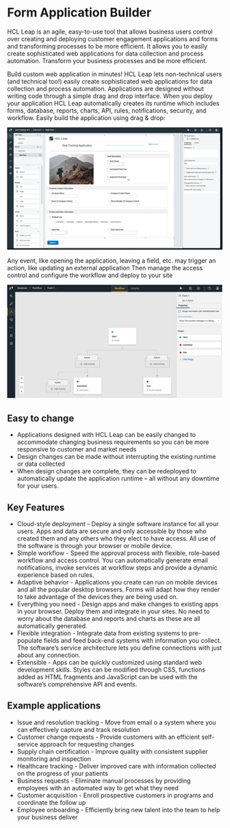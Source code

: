 # Form Application Builder

HCL Leap is an agile, easy-to-use tool that allows business users control over creating and deploying customer engagement applications and forms and transforming processes to be more efficient.
It allows you to easily create sophisticated web applications for data collection and process automation. Transform your business processes and be more efficient.

Build custom web application in minutes!
HCL Leap lets non-technical users (and technical too!) easily create sophisticated web applications for data collection and process automation. Applications are designed without writing code through a simple drag and drop interface.
When you deploy your application HCL Leap automatically creates its runtime which includes forms, database, reports, charts, API, rules, notifications, security, and workflow.
Easily build the application using drag & drop:

![LEAP forms builder](assets/leap-builder.png)
 
Any event, like opening the application, leaving a field, etc. may trigger an action, like updating an external application
Then manage the access control and configure the workflow and deploy to your site

![LEAP workflow builder](assets/leap-workflow.png)
 

## Easy to change
* Applications designed with HCL Leap can be easily changed to accommodate changing business requirements so you can be more responsive to customer and market needs
* Design changes can be made without interrupting the existing runtime or data collected
* When design changes are complete, they can be redeployed to automatically update the application runtime – all without any downtime for your users.

## Key Features
* Cloud-style deployment - Deploy a single software instance for all your users. Apps and data are secure and only accessible by those who created them and any others who they elect to have access. All use of the software is through your browser or mobile device.
* Simple workflow - Speed the approval process with flexible, role-based workflow and access control. You can automatically generate email notifications, invoke services at workflow steps and provide a dynamic experience based on rules. 
* Adaptive behavior - Applications you create can run on mobile devices and all the popular desktop browsers. Forms will adapt how they render to take advantage of the devices they are being used on.
* Everything you need - Design apps and make changes to existing apps in your browser. Deploy them and integrate in your sites. No need to worry about the database and reports and charts as these are all automatically generated.
* Flexible integration - Integrate data from existing systems to pre-populate fields and feed back-end systems with information you collect. The software’s service architecture lets you define connections with just about any connection.
* Extensible - Apps can be quickly customized using standard web development skills. Styles can be modified through CSS, functions added as HTML fragments and JavaScript can be used with the software’s comprehensive API and events.

## Example applications
* Issue and resolution tracking - Move from email o a system where you can effectively capture and track resolution
* Customer change requests - Provide customers with an efficient self-service approach for requesting changes
* Supply chain certification - Improve quality with consistent supplier monitoring and inspection
* Healthcare tracking - Deliver improved care with information collected on the progress of your patients 
* Business requests - Eliminate manual processes by providing employees with an automated way to get what they need
* Customer acquisition - Enroll prospective customers in programs and coordinate the follow up 
* Employee onboarding - Efficiently bring new talent into the team to help your business deliver
